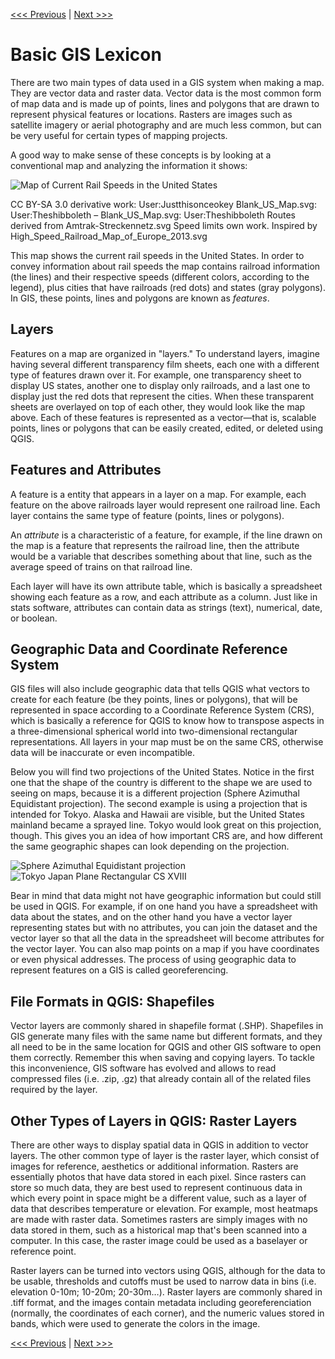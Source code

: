 [<<< Previous](../README.md)  | [Next >>>](2setup.md)  

# Basic GIS Lexicon

There are two main types of data used in a GIS system when making a map. They are vector data and raster data. Vector data is the most common form of map data and is made up of points, lines and polygons that are drawn to represent physical features or locations. Rasters are images such as satellite imagery or aerial photography and are much less common, but can be very useful for certain types of mapping projects.

A good way to make sense of these concepts is by looking at a conventional map and analyzing the information it shows:

![Map of Current Rail Speeds in the United States](images/usamap.png)

CC BY-SA 3.0 derivative work: User:Justthisonceokey Blank_US_Map.svg: User:Theshibboleth – Blank_US_Map.svg: User:Theshibboleth Routes derived from Amtrak-Streckennetz.svg Speed limits own work. Inspired by High_Speed_Railroad_Map_of_Europe_2013.svg

This map shows the current rail speeds in the United States. In order to convey information about rail speeds the map contains railroad information (the lines) and their respective speeds (different colors, according to the legend), plus cities that have railroads (red dots) and states (gray polygons). In GIS, these points, lines and polygons are known as *features*.

## Layers

Features on a map are organized in "layers." To understand layers, imagine having several different transparency film sheets, each one with a different type of features drawn over it. For example, one transparency sheet to display US states, another one to display only railroads, and a last one to display just the red dots that represent the cities. When these transparent sheets are overlayed on top of each other, they would look like the map above. Each of these features is represented as a vector—that is, scalable points, lines or polygons that can be easily created, edited, or deleted using QGIS.

## Features and Attributes

A feature is a entity that appears in a layer on a map. For example, each feature on the above railroads layer would represent one railroad line. Each layer contains the same type of feature (points, lines or polygons).

An *attribute* is a characteristic of a feature, for example, if the line drawn on the map is a feature that represents the railroad line, then the attribute would be a variable that describes something about that line, such as the average speed of trains on that railroad line. 

Each layer will have its own attribute table, which is basically a spreadsheet showing each feature as a row, and each attribute as a column. Just like in stats software, attributes can contain data as strings (text), numerical, date, or boolean.

## Geographic Data and Coordinate Reference System

GIS files will also include geographic data that tells QGIS what vectors to create for each feature (be they points, lines or polygons), that will be represented in space according to a Coordinate Reference System (CRS), which is basically a reference for QGIS to know how to transpose aspects in a three-dimensional spherical world into two-dimensional rectangular representations. All layers in your map must be on the same CRS, otherwise data will be inaccurate or even incompatible.

Below you will find two projections of the United States. Notice in the first one that the shape of the country is different to the shape we are used to seeing on maps, because it is a different projection (Sphere Azimuthal Equidistant projection). The second example is using a projection that is intended for Tokyo. Alaska and Hawaii are visible, but the United States mainland became a sprayed line. Tokyo would look great on this projection, though. This gives you an idea of how important CRS are, and how different the same geographic shapes can look depending on the projection.

![Sphere Azimuthal Equidistant projection](images/proy1.png)  ![Tokyo Japan Plane Rectangular CS XVIII](images/proy2.png)

Bear in mind that data might not have geographic information but could still be used in QGIS. For example, if on one hand you have a spreadsheet with data about the states, and on the other hand you have a vector layer representing states but with no attributes, you can join the dataset and the vector layer so that all the data in the spreadsheet will become attributes for the vector layer. You can also map points on a map if you have coordinates or even physical addresses. The process of using geographic data to represent features on a GIS is called georeferencing. 

## File Formats in QGIS: Shapefiles

Vector layers are commonly shared in shapefile format (.SHP). Shapefiles in GIS generate many files with the same name but different formats, and they all need to be in the same location for QGIS and other GIS software to open them correctly. Remember this when saving and copying layers. To tackle this inconvenience, GIS software has evolved and allows to read compressed files (i.e. .zip, .gz) that already contain all of the related files required by the layer.

## Other Types of Layers in QGIS: Raster Layers

There are other ways to display spatial data in QGIS in addition to vector layers. The other common type of layer is the raster layer, which consist of images for reference, aesthetics or additional information. Rasters are essentially photos that have data stored in each pixel.  Since rasters can store so much data, they are best used to represent continuous data in which every point in space might be a different value, such as a layer of data that describes temperature or elevation. For example, most heatmaps are made with raster data. Sometimes rasters are simply images with no data stored in them, such as a historical map that's been scanned into a computer. In this case, the raster image could be used as a baselayer or reference point. 

Raster layers can be turned into vectors using QGIS, although for the data to be usable, thresholds and cutoffs must be used to narrow data in bins (i.e. elevation 0-10m; 10-20m; 20-30m…). Raster layers are commonly shared in .tiff format, and the images contain metadata including georeferenciation (normally, the coordinates of each corner), and the numeric values stored in bands, which were used to generate the colors in the image.

[<<< Previous](../README.md)  | [Next >>>](2setup.md)  
